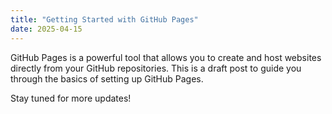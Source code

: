```yaml
---
title: "Getting Started with GitHub Pages"
date: 2025-04-15
---
```


GitHub Pages is a powerful tool that allows you to create and host websites directly from your GitHub repositories. This is a draft post to guide you through the basics of setting up GitHub Pages.

Stay tuned for more updates!
